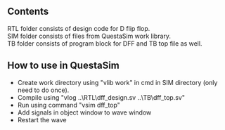 <h2>Contents</h2>
RTL folder consists of design code for D flip flop.<br>
SIM folder consists of files from QuestaSim work library.<br>
TB folder consists of program block for DFF and TB top file as well.<br>
<h2>How to use in QuestaSim</h2>
<ul>
<li> Create work directory using "vlib work" in cmd in SIM directory (only need to do once).</li>
<li> Compile using "vlog ..\RTL\dff_design.sv ..\TB\dff_top.sv"</li>
<li> Run using command "vsim dff_top"</li>
<li>Add signals in object window to wave window</li>
<li>Restart the wave</li>
